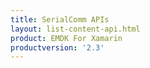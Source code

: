 ```yaml
---
title: SerialComm APIs
layout: list-content-api.html
product: EMDK For Xamarin
productversion: '2.3'
---
```

















